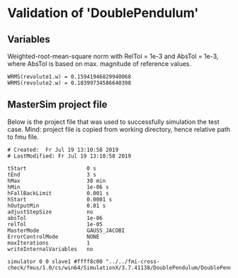 # Validation of 'DoublePendulum'

## Variables
Weighted-root-mean-square norm with RelTol = 1e-3 and AbsTol = 1e-3, where
AbsTol is based on max. magnitude of reference values.

```
WRMS(revolute1.w) = 0.15941946829940068
WRMS(revolute2.w) = 0.18399734586640398
```

## MasterSim project file

Below is the project file that was used to successfully simulation the test case.
Mind: project file is copied from working directory, hence relative path to fmu file.

```
# Created:	Fr Jul 19 13:10:58 2019
# LastModified:	Fr Jul 19 13:10:58 2019

tStart                   0 s
tEnd                     3 s
hMax                     30 min
hMin                     1e-06 s
hFallBackLimit           0.001 s
hStart                   0.0001 s
hOutputMin               0.01 s
adjustStepSize           no
absTol                   1e-06
relTol                   1e-05
MasterMode               GAUSS_JACOBI
ErrorControlMode         NONE
maxIterations            1
writeInternalVariables   no

simulator 0 0 slave1 #ffff8c00 "../../fmi-cross-check/fmus/1.0/cs/win64/SimulationX/3.7.41138/DoublePendulum/DoublePendulum.fmu"


```

